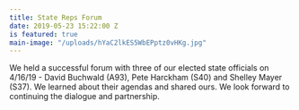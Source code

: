 ```yaml
---
title: State Reps Forum
date: 2019-05-23 15:22:00 Z
is featured: true
main-image: "/uploads/hYaC2lkES5WbEPptz0vHKg.jpg"
---
```


We held a successful forum with three of our elected state officials on 4/16/19 - David Buchwald (A93), Pete Harckham (S40) and Shelley Mayer (S37). We learned about their agendas and shared ours. We look forward to continuing the dialogue and partnership. 